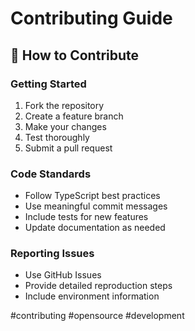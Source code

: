 # Contributing Guide

## 🤝 How to Contribute

### Getting Started
1. Fork the repository
2. Create a feature branch
3. Make your changes
4. Test thoroughly
5. Submit a pull request

### Code Standards
- Follow TypeScript best practices
- Use meaningful commit messages
- Include tests for new features
- Update documentation as needed

### Reporting Issues
- Use GitHub Issues
- Provide detailed reproduction steps
- Include environment information

#contributing #opensource #development